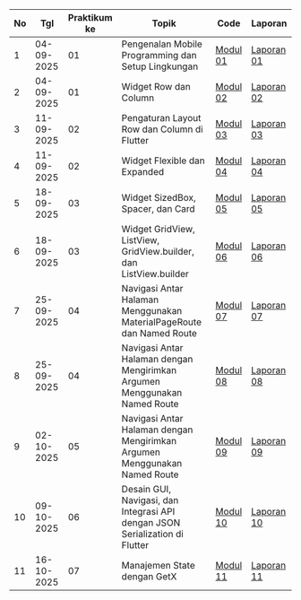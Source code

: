 | No  | Tgl | Praktikum ke  | Topik  | Code | Laporan | 
| ------------ | ------------- | ------------ | ------------ | ------------ | ------------ | 
|  1 | 04-09-2025  | 01  | Pengenalan Mobile Programming dan Setup Lingkungan  | [Modul 01](https://github.com/andiniauliaputri/MODUL-1) | [Laporan 01](https://github.com/andiniauliaputri/praktikum_mobile/blob/main/laporan%20praktikum%20modul%201.pdf) | 
|  2 | 04-09-2025  | 01  | Widget Row dan Column | [Modul 02](https://github.com/andiniauliaputri/modul-2) | [Laporan 02](https://github.com/andiniauliaputri/praktikum_mobile/blob/main/laporan%20praktikum%20modul%202.pdf) |
|  3 | 11-09-2025  | 02  | Pengaturan Layout Row dan Column di Flutter | [Modul 03](https://github.com/andiniauliaputri/modul_3) | [Laporan 03](https://github.com/andiniauliaputri/praktikum_mobile/blob/main/laporan%20praktikum%20modul%203.pdf) |
|  4 | 11-09-2025  | 02  | Widget Flexible dan Expanded | [Modul 04](https://github.com/andiniauliaputri/modul-4/tree/main/flutter_andin_4) | [Laporan 04](https://github.com/andiniauliaputri/praktikum_mobile/blob/main/laporan%20praktikum%20modul%204..pdf) |
|  5 | 18-09-2025  | 03  | Widget SizedBox, Spacer, dan Card| [Modul 05](https://github.com/andiniauliaputri/modul-5) | [Laporan 05](https://github.com/andiniauliaputri/praktikum_mobile/blob/main/laporan%20praktikum%20modul%205%20mobile.pdf) |
|  6 | 18-09-2025  | 03  | Widget GridView, ListView, GridView.builder, dan ListView.builder| [Modul 06](https://github.com/andiniauliaputri/modul-6) | [Laporan 06](https://github.com/andiniauliaputri/praktikum_mobile/blob/main/laporan%20praktikum%20modul%206%20mobile.pdf) |
|  7 | 25-09-2025  | 04  | Navigasi Antar Halaman Menggunakan MaterialPageRoute dan Named Route| [Modul 07](https://github.com/andiniauliaputri/modul-7) | [Laporan 07](https://github.com/andiniauliaputri/praktikum_mobile/blob/main/laporan%20praktikum%20modul%207.pdf) |
|  8 | 25-09-2025  | 04  | Navigasi Antar Halaman dengan Mengirimkan Argumen Menggunakan Named Route| [Modul 08](https://github.com/andiniauliaputri/modul-8) | [Laporan 08](https://github.com/andiniauliaputri/praktikum_mobile/blob/main/laporan%20praktikum%20modul%208.pdf) |
|  9 | 02-10-2025  | 05  | Navigasi Antar Halaman dengan Mengirimkan Argumen Menggunakan Named Route| [Modul 09](https://github.com/andiniauliaputri/modul-9) | [Laporan 09](https://github.com/andiniauliaputri/praktikum_mobile/blob/main/laporan%20praktikum%20modul%209.pdf) |
| 10 | 09-10-2025  | 06  | Desain GUI, Navigasi, dan Integrasi API dengan JSON Serialization di Flutter | [Modul 10](https://github.com/andiniauliaputri/modul-10) | [Laporan 10](https://github.com/andiniauliaputri/praktikum_mobile/blob/main/laporan%20praktikum%20modul%2010.pdf) |
| 11 | 16-10-2025  | 07  | Manajemen State dengan GetX | [Modul 11](https://github.com/andiniauliaputri/modul-11) | [Laporan 11]() |
